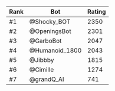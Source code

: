Rank|Bot|Rating
---|---|---
#1|@Shocky_BOT|2350
#2|@OpeningsBot|2301
#3|@GarboBot|2047
#4|@Humanoid_1800|2043
#5|@Jibbby|1815
#6|@Cimille|1274
#7|@grandQ_AI|741
